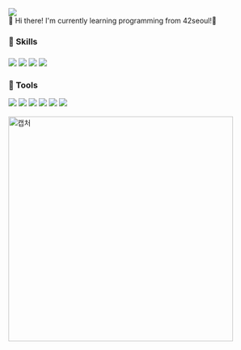 

<!--
**Jay13Jeong/Jay13Jeong** is a ✨ _special_ ✨ repository because its `README.md` (this file) appears on your GitHub profile.

Here are some ideas to get you started:

- 🔭 I’m currently working on ...
- 🌱 I’m currently learning ...
- 👯 I’m looking to collaborate on ...
- 🤔 I’m looking for help with ...
- 💬 Ask me about ...
- 📫 How to reach me: ...
- 😄 Pronouns: ...
- ⚡ Fun fact: ...
-->
<img src="https://img.shields.io/badge/jjeong@student.42seoul.kr-EA4335?style=flat-square&logo=Gmail&logoColor=white"/><br>
👋 Hi there! I'm currently learning programming from 42seoul!🚀<br>
<h3>💪 Skills<h3>
<img src="https://img.shields.io/badge/Python-02569B?style=flat-square&logo=Python&logoColor=white"/>
<img src="https://img.shields.io/badge/C-40AEF0?style=flat-square&logo=C&logoColor=white"/>
<img src="https://img.shields.io/badge/Javascript-F7DF1E?style=flat-square&logo=Javascript&logoColor=white"/>
<img src="https://img.shields.io/badge/Java-007396?style=flat-square&logo=Java&logoColor=white"/>
<h3>🔭 Tools</h3>
<span><img src="https://img.shields.io/badge/Visual Studio Code-007ACC?style=flat-square&logo=visualstudiocode&logoColor=white"/></span>
<span><img src="https://img.shields.io/badge/Git-181717?style=flat-square&logo=git&logoColor=white"/></span>
<span><img src="https://img.shields.io/badge/Eclipse IDE-2C2255?style=flat-square&logo=Eclipse IDE&logoColor=white"/></span>
<span><img src="https://img.shields.io/badge/OracleDB-F80000?style=flat-square&logo=Oracle&logoColor=white"/></span>
<span><img src="https://img.shields.io/badge/Tomcat-F8DC75?style=flat-square&logo=Apache Tomcat&logoColor=black"/></span>
<span><img src="https://img.shields.io/badge/Naver Cloud Platform-53A318?style=flat-square&logo=cloudways&logoColor=white"/></span>
<br><br>
<img width="444" alt="캡처" src="https://user-images.githubusercontent.com/63899204/148312000-9040bccf-d7ba-4ba7-81b8-3efe053f7de2.PNG">
  
